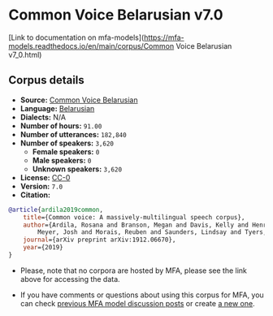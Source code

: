 
# Common Voice Belarusian v7.0

[Link to documentation on mfa-models](https://mfa-models.readthedocs.io/en/main/corpus/Common Voice Belarusian v7_0.html)

## Corpus details

- **Source:** [Common Voice Belarusian](https://voice.mozilla.org/en/datasets)
- **Language:** [Belarusian](https://en.wikipedia.org/wiki/Belarusian_language)
- **Dialects:** N/A
- **Number of hours:** `91.00`
- **Number of utterances:** `182,840`
- **Number of speakers:** `3,620`
  - **Female speakers:** `0`
  - **Male speakers:** `0`
  - **Unknown speakers:** `3,620`
- **License:** [CC-0](https://creativecommons.org/publicdomain/zero/1.0/)
- **Version:** `7.0`
- **Citation:**
```bibtex
@article{ardila2019common,
	title={Common voice: A massively-multilingual speech corpus},
	author={Ardila, Rosana and Branson, Megan and Davis, Kelly and Henretty, Michael and Kohler, Michael and
		Meyer, Josh and Morais, Reuben and Saunders, Lindsay and Tyers, Francis M and Weber, Gregor},
	journal={arXiv preprint arXiv:1912.06670},
	year={2019}
}

```

- Please, note that no corpora are hosted by MFA, please see the link above for accessing the data.

- If you have comments or questions about using this corpus for MFA, you can check [previous MFA model discussion posts](https://github.com/MontrealCorpusTools/mfa-models/discussions?discussions_q=Common+Voice+Belarusian+v7.0) or create [a new one](https://github.com/MontrealCorpusTools/mfa-models/discussions/new).
